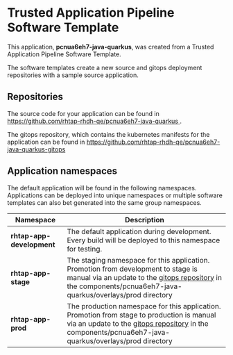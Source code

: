 # Trusted Application Pipeline Software Template

This application, **pcnua6eh7-java-quarkus**, was created from a Trusted Application Pipeline Software Template.

The software templates create a new source and gitops deployment repositories with a sample source application. 

## Repositories

The source code for your application can be found in [https://github.com/rhtap-rhdh-qe/pcnua6eh7-java-quarkus ](https://github.com/rhtap-rhdh-qe/pcnua6eh7-java-quarkus ).
 
The gitops repository, which contains the kubernetes manifests for the application can be found in 
[https://github.com/rhtap-rhdh-qe/pcnua6eh7-java-quarkus-gitops ](https://github.com/rhtap-rhdh-qe/pcnua6eh7-java-quarkus-gitops ) 

## Application namespaces 

The default application will be found in the following namespaces. Applications can be deployed into unique namespaces or multiple software templates can also bet generated into the same group namespaces.  

|  Namespace   |  Description   |  
| -------- | -------- |   
| **rhtap-app-development** | The default application during development. Every build will be deployed to this namespace for testing. | 
| **rhtap-app-stage** | The staging namespace for this application. Promotion from development to stage is manual via an update to the [gitops repository](https://github.com/rhtap-rhdh-qe/pcnua6eh7-java-quarkus-gitops ) in the components/pcnua6eh7-java-quarkus/overlays/prod directory |  
| **rhtap-app-prod** | The production namespace for this application. Promotion from stage to production is manual via an update to the [gitops repository](https://github.com/rhtap-rhdh-qe/pcnua6eh7-java-quarkus-gitops ) in the components/pcnua6eh7-java-quarkus/overlays/prod directory | 